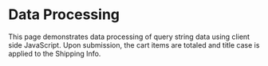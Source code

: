 # Data Processing

This page demonstrates data processing of query string data using client side JavaScript.
Upon submission, the cart items are totaled and title case is applied to the Shipping Info.

